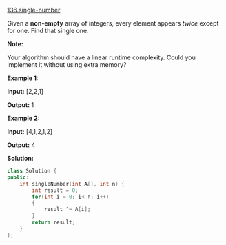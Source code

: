 [136.single-number](https://leetcode.com/problems/single-number/)  

Given a **non-empty** array of integers, every element appears _twice_ except for one. Find that single one.

**Note:**

Your algorithm should have a linear runtime complexity. Could you implement it without using extra memory?

**Example 1:**

  
**Input:** \[2,2,1\]
  
**Output:** 1
  

**Example 2:**

  
**Input:** \[4,1,2,1,2\]
  
**Output:** 4  



**Solution:**  

```cpp
class Solution {
public:
    int singleNumber(int A[], int n) {
        int result = 0;
        for(int i = 0; i< n; i++)
        {
            result ^= A[i];
        }
        return result;
    }
};
```
      